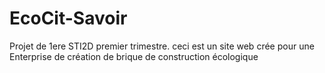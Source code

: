 # EcoCit-Savoir
Projet de 1ere STI2D premier trimestre. ceci est un site web crée pour une Enterprise de création de brique de construction écologique
